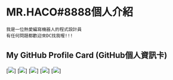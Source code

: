 # MR.HACO#8888個人介紹
```
我是一位熱愛編寫機器人的程式設計員
有任何問題都歡迎來DC找我喔!!!
```
## My GitHub Profile Card (GitHub個人資訊卡)
[![](https://github-profile-summary-cards.vercel.app/api/cards/profile-details?username=MRHACO&theme=nord_dark)]
[![](https://github-profile-summary-cards.vercel.app/api/cards/repos-per-language?username=MRHACO&theme=nord_dark)] [![](https://github-profile-summary-cards.vercel.app/api/cards/most-commit-language?username=MRHACO&theme=nord_dark)]
[![](https://github-profile-summary-cards.vercel.app/api/cards/stats?username=MRHACO&theme=nord_dark)] [![](https://github-profile-summary-cards.vercel.app/api/cards/productive-time?username=MRHACO&theme=nord_dark)]